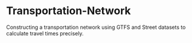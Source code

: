 # Transportation-Network
Constructing a transportation network using GTFS and Street datasets to calculate travel times precisely.
